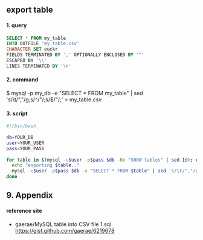 ## export table

#### 1. query
```sql
SELECT * FROM my_table
INTO OUTFILE 'my_table.csv'
CHARACTER SET euckr
FIELDS TERMINATED BY ',' OPTIONALLY ENCLOSED BY '"'
ESCAPED BY '\\'
LINES TERMINATED BY '\n'
```

#### 2. command
$ mysql -p my_db -e "SELECT * FROM my_table" | sed 's/\t/","/g;s/^/"/;s/$/"/;' > my_table.csv  

#### 3. script
```sh
#!/bin/bash
 
db=YOUR_DB
user=YOUR_USER
pass=YOUR_PASS
 
for table in $(mysql -u$user -p$pass $db -Be "SHOW tables" | sed 1d); do
  echo "exporting $table.."
  mysql -u$user -p$pass $db -e "SELECT * FROM $table" | sed 's/\t/","/g;s/^/"/;s/$/"/;' > $table.csv
done
```

## 9. Appendix

#### reference site

+ gaerae/MySQL table into CSV file 1.sql  
https://gist.github.com/gaerae/6219678
